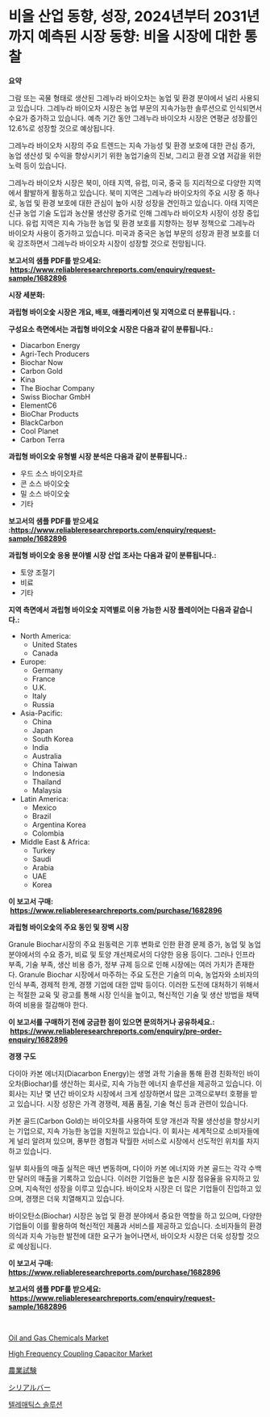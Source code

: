 <p><h1>비올 산업 동향, 성장, 2024년부터 2031년까지 예측된 시장 동향: 비올 시장에 대한 통찰</h1></p><p><strong>요약</strong></p>
<p><p>그람 또는 곡물 형태로 생산된 그레누라 바이오차는 농업 및 환경 분야에서 널리 사용되고 있습니다. 그레누라 바이오차 시장은 농업 부문의 지속가능한 솔루션으로 인식되면서 수요가 증가하고 있습니다. 예측 기간 동안 그레누라 바이오차 시장은 연평균 성장률인 12.6%로 성장할 것으로 예상됩니다.</p><p>그레누라 바이오차 시장의 주요 트렌드는 지속 가능성 및 환경 보호에 대한 관심 증가, 농업 생산성 및 수익을 향상시키기 위한 농업기술의 진보, 그리고 환경 오염 저감을 위한 노력 등이 있습니다.</p><p>그레누라 바이오차 시장은 북미, 아태 지역, 유럽, 미국, 중국 등 지리적으로 다양한 지역에서 활발하게 활동하고 있습니다. 북미 지역은 그레누라 바이오차의 주요 시장 중 하나로, 농업 및 환경 보호에 대한 관심이 높아 시장 성장을 견인하고 있습니다. 아태 지역은 신규 농업 기술 도입과 농산물 생산량 증가로 인해 그레누라 바이오차 시장이 성장 중입니다. 유럽 지역은 지속 가능한 농업 및 환경 보호를 지향하는 정부 정책으로 그레누라 바이오차 사용이 증가하고 있습니다. 미국과 중국은 농업 부문의 성장과 환경 보호를 더욱 강조하면서 그레누라 바이오차 시장이 성장할 것으로 전망됩니다.</p></p>
<p><strong>보고서의 샘플 PDF를 받으세요: &nbsp;<a href="https://www.reliableresearchreports.com/enquiry/request-sample/1682896">https://www.reliableresearchreports.com/enquiry/request-sample/1682896</a></strong></p>
<p><strong>시장 세분화:</strong></p>
<p><strong> 과립형 바이오숯 시장은 개요, 배포, 애플리케이션 및 지역으로 더 분류됩니다. :</strong></p>
<p><strong>구성요소 측면에서는 과립형 바이오숯 시장은 다음과 같이 분류됩니다.:</strong></p>
<p><ul><li>Diacarbon Energy</li><li>Agri-Tech Producers</li><li>Biochar Now</li><li>Carbon Gold</li><li>Kina</li><li>The Biochar Company</li><li>Swiss Biochar GmbH</li><li>ElementC6</li><li>BioChar Products</li><li>BlackCarbon</li><li>Cool Planet</li><li>Carbon Terra</li></ul></p>
<p><strong> 과립형 바이오숯 유형별 시장 분석은 다음과 같이 분류됩니다.:</strong></p>
<p><ul><li>우드 소스 바이오차르</li><li>콘 소스 바이오숯</li><li>밀 소스 바이오숯</li><li>기타</li></ul></p>
<p><strong>보고서의 샘플 PDF를 받으세요 :<a href="https://www.reliableresearchreports.com/enquiry/request-sample/1682896">https://www.reliableresearchreports.com/enquiry/request-sample/1682896</a></strong></p>
<p><strong> 과립형 바이오숯 응용 분야별 시장 산업 조사는 다음과 같이 분류됩니다.:</strong></p>
<p><ul><li>토양 조절기</li><li>비료</li><li>기타</li></ul></p>
<p><strong>지역 측면에서 과립형 바이오숯 지역별로 이용 가능한 시장 플레이어는 다음과 같습니다.:</strong></p>
<p><ul>
    <li>
        North America:
        <ul>
            <li>United States</li>
            <li>Canada</li>
        </ul>
    </li>
    <li>
        Europe:
        <ul>
            <li>Germany</li>
            <li>France</li>
            <li>U.K.</li>
            <li>Italy</li>
            <li>Russia</li>
        </ul>
    </li>
    <li>
        Asia-Pacific:
        <ul>
            <li>China</li>
            <li>Japan</li>
            <li>South Korea</li>
            <li>India</li>
            <li>Australia</li>
            <li>China Taiwan</li>
            <li>Indonesia</li>
            <li>Thailand</li>
            <li>Malaysia</li>
        </ul>
    </li>
    <li>
        Latin America:
        <ul>
            <li>Mexico</li>
            <li>Brazil</li>
            <li>Argentina Korea</li>
            <li>Colombia</li>
        </ul>
    </li>
    <li>
        Middle East & Africa:
        <ul>
            <li>Turkey</li>
            <li>Saudi</li>
            <li>Arabia</li>
            <li>UAE</li>
            <li>Korea</li>
        </ul>
    </li>
    </ul></p>
<p><strong>이 보고서 구매: &nbsp;<a href="https://www.reliableresearchreports.com/purchase/1682896">https://www.reliableresearchreports.com/purchase/1682896</a></strong></p>
<p><strong>과립형 바이오숯의 주요 동인 및 장벽 시장</strong></p>
<p><p>Granule Biochar시장의 주요 원동력은 기후 변화로 인한 환경 문제 증가, 농업 및 농업 분야에서의 수요 증가, 비료 및 토양 개선제로서의 다양한 응용 등이다. 그러나 인프라 부족, 기술 부족, 생산 비용 증가, 정부 규제 등으로 인해 시장에는 여러 가치가 존재한다. Granule Biochar 시장에서 마주하는 주요 도전은 기술의 미숙, 농업자와 소비자의 인식 부족, 경제적 한계, 경쟁 기업에 대한 압박 등이다. 이러한 도전에 대처하기 위해서는 적절한 교육 및 광고를 통해 시장 인식을 높이고, 혁신적인 기술 및 생산 방법을 채택하여 비용을 절감해야 한다.</p></p>
<p><strong>이 보고서를 구매하기 전에 궁금한 점이 있으면 문의하거나 공유하세요.: &nbsp;<a href="https://www.reliableresearchreports.com/enquiry/pre-order-enquiry/1682896">https://www.reliableresearchreports.com/enquiry/pre-order-enquiry/1682896</a></strong></p>
<p><strong>경쟁 구도</strong></p>
<p><p>다이아 카본 에너지(Diacarbon Energy)는 생명 과학 기술을 통해 환경 친화적인 바이오차(Biochar)를 생산하는 회사로, 지속 가능한 에너지 솔루션을 제공하고 있습니다. 이 회사는 지난 몇 년간 바이오차 시장에서 크게 성장하면서 많은 고객으로부터 호평을 받고 있습니다. 시장 성장은 가격 경쟁력, 제품 품질, 기술 혁신 등과 관련이 있습니다.</p><p>카본 골드(Carbon Gold)는 바이오차를 사용하여 토양 개선과 작물 생산성을 향상시키는 기업으로, 지속 가능한 농업을 지원하고 있습니다. 이 회사는 세계적으로 소비자들에게 널리 알려져 있으며, 풍부한 경험과 탁월한 서비스로 시장에서 선도적인 위치를 차지하고 있습니다.</p><p>일부 회사들의 매출 실적은 매년 변동하며, 다이아 카본 에너지와 카본 골드는 각각 수백만 달러의 매출을 기록하고 있습니다. 이러한 기업들은 높은 시장 점유율을 유지하고 있으며, 지속적인 성장을 이루고 있습니다. 바이오차 시장은 더 많은 기업들이 진입하고 있으며, 경쟁은 더욱 치열해지고 있습니다.</p><p>바이오탄소(Biochar) 시장은 농업 및 환경 분야에서 중요한 역할을 하고 있으며, 다양한 기업들이 이를 활용하여 혁신적인 제품과 서비스를 제공하고 있습니다. 소비자들의 환경 의식과 지속 가능한 발전에 대한 요구가 늘어나면서, 바이오차 시장은 더욱 성장할 것으로 예상됩니다.</p></p>
<p><strong>이 보고서 구매: &nbsp; <a href="https://www.reliableresearchreports.com/purchase/1682896">https://www.reliableresearchreports.com/purchase/1682896</a></strong></p>
<p><strong>보고서의 샘플 PDF를 받으세요: &nbsp;<a href="https://www.reliableresearchreports.com/enquiry/request-sample/1682896">https://www.reliableresearchreports.com/enquiry/request-sample/1682896</a></strong><strong></strong></p>
<p>&nbsp;</p>
<p><p><a href="https://github.com/Krish2023na/Market-Research-Report-List-3/blob/main/oil-and-gas-chemicals-market.md">Oil and Gas Chemicals Market</a></p><p><a href="https://issuu.com/reportprime-2/docs/high-frequency-coupling-capacitor-market-size-2030">High Frequency Coupling Capacitor Market</a></p><p><a href="https://github.com/cnnriuez22368/Market-Research-Report-List-1/blob/main/7409152192130.md">農業試験</a></p><p><a href="https://medium.com/@lillianamurazik2023/%E3%82%B7%E3%83%AA%E3%82%A2%E3%83%AB%E3%83%90%E3%83%BC%E5%B8%82%E5%A0%B4%E5%88%86%E6%9E%90-%E3%81%9D%E3%81%AEcagr-%E5%B8%82%E5%A0%B4%E3%82%BB%E3%82%B0%E3%83%A1%E3%83%B3%E3%83%86%E3%83%BC%E3%82%B7%E3%83%A7%E3%83%B3-%E3%81%8A%E3%82%88%E3%81%B3%E3%82%B0%E3%83%AD%E3%83%BC%E3%83%90%E3%83%AB%E7%94%A3%E6%A5%AD%E6%A6%82%E8%A6%81-f52ad0e9bac2">シリアルバー</a></p><p><a href="https://medium.com/@kellylyncyh543964/%ED%85%94%EB%A0%88%EB%A7%A4%ED%8B%B1%EC%8A%A4-%EC%86%94%EB%A3%A8%EC%85%98-%EC%8B%9C%EC%9E%A5%EC%9D%80-%EC%8B%9C%EC%9E%A5-%EC%A0%90%EC%9C%A0%EC%9C%A8-%EC%8B%9C%EC%9E%A5-%ED%8A%B8%EB%A0%8C%EB%93%9C-%EB%B0%8F-%EC%8B%9C%EC%9E%A5-%EC%84%B1%EC%9E%A5%EC%97%90-%EB%8C%80%ED%95%9C-%EC%A0%95%EB%B3%B4%EB%A5%BC-%EC%A0%9C%EA%B3%B5%ED%95%A9%EB%8B%88%EB%8B%A4-1b63a230da61">텔레매틱스 솔루션</a></p></p>